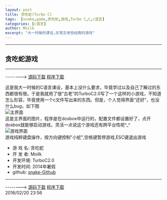 ```yaml
---
layout: post
title: 贪吃蛇(Turbo C)
tags:  [snake,game,贪吃蛇,游戏,Turbo C,C,c语言]
categories: [c语言]
author: Moilk
excerpt: "大一时候的课设,灰常古老但经典的游戏"
---
```


-------------------------------------
## 贪吃蛇游戏
-------------------------------------
--------> [源码下载](https://codeload.github.com/Moilk/Draughts/zip/master) [程序下载](https://codeload.github.com/Moilk/Draughts/zip/release)  

这是我大一时候的C语言课设，基本上没什么要求，毕竟学过以及自己了解过的东西都很有限。于是我就用了很“古老”的TurboC2.0写了一个这样的小游戏，不知道怎么形容，毕竟使用一个c文件写出来的东西。但是，个人觉得界面“还好”，也没什么bug，如下图  
![主界面](http://duras.wang/img/projects/snake/home.PNG)  
这是主界面的图片，程序是在dosbox中运行的，配置文件都设置好了，点开dosbox就能够启动游戏，灵活一点说这个游戏还有跨平台性呢^_^  
![游戏界面](http://duras.wang/img/projects/snake/game.PNG)  
游戏纯粹键盘操作，按方向键控制"小蛇",空格键暂停游戏,ESC键退出游戏

+ 游 戏 名: 贪吃蛇  
+ 开 发 者: Moilk  
+ 开发环境: TurboC2.0  
+ 开发时间: 2014年暑假  
+ github: [snake-Github](https://github.com/Moilk/Snake)

-----------------------------------------

--------> [源码下载](https://codeload.github.com/Moilk/Draughts/zip/master) [程序下载](https://codeload.github.com/Moilk/Draughts/zip/release)  
2016/02/20 23:56